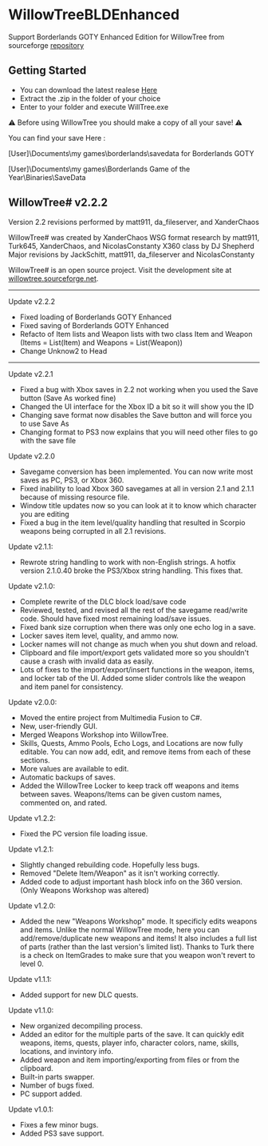 # WillowTreeBLDEnhanced

Support Borderlands GOTY Enhanced Edition for WillowTree from sourceforge [repository](https://sourceforge.net/projects/willowtree/) 

## Getting Started

- You can download the latest realese [Here](https://github.com/Nicolas-Constanty/WillowTreeBLDEnhanced/releases)
- Extract the .zip in the folder of your choice
- Enter to your folder and execute WillTree.exe

:warning: Before using WillowTree you should make a copy of all your save! :warning:


You can find your save Here :

[User]\Documents\my games\borderlands\savedata for Borderlands GOTY

[User]\Documents\my games\Borderlands Game of the Year\Binaries\SaveData

WillowTree# v2.2.2
------------------------
Version 2.2  revisions performed by matt911, da_fileserver, and XanderChaos

WillowTree# was created by XanderChaos
WSG format research by matt911, Turk645, XanderChaos, and NicolasConstanty
X360 class by DJ Shepherd 
Major revisions by JackSchitt, matt911, da_fileserver and NicolasConstanty

WillowTree# is an open source project.  Visit the development site at [willowtree.sourceforge.net](https://sourceforge.net/projects/willowtree/).

-------------------------
Update v2.2.2
- Fixed loading of Borderlands GOTY Enhanced
- Fixed saving of Borderlands GOTY Enhanced
- Refacto of Item lists and Weapon lists with two class Item and Weapon (Items = List(Item) and Weapons = List(Weapon)) 
- Change Unknow2 to Head

-------------------------
Update v2.2.1
- Fixed a bug with Xbox saves in 2.2 not working when you used the Save button (Save As worked fine)
- Changed the UI interface for the Xbox ID a bit so it will show you the ID
- Changing save format now disables the Save button and will force you to use Save As
- Changing format to PS3 now explains that you will need other files to go with the save file

Update v2.2.0
- Savegame conversion has been implemented.  You can now write most saves as PC, PS3, or Xbox 360.
- Fixed inability to load Xbox 360 savegames at all in version 2.1 and 2.1.1 because of missing resource file.
- Window title updates now so you can look at it to know which character you are editing
- Fixed a bug in the item level/quality handling that resulted in Scorpio weapons being corrupted in all 2.1 revisions.

Update v2.1.1:
- Rewrote string handling to work with non-English strings.  A hotfix version 2.1.0.40 broke the PS3/Xbox string handling.  This fixes that.

Update v2.1.0:
- Complete rewrite of the DLC block load/save code
- Reviewed, tested, and revised all the rest of the savegame read/write code.  Should have fixed most remaining load/save issues.
- Fixed bank size corruption when there was only one echo log in a save.
- Locker saves item level, quality, and ammo now.
- Locker names will not change as much when you shut down and reload.
- Clipboard and file import/export  gets validated more so you shouldn't cause a crash with invalid data as easily.
- Lots of fixes to the  import/export/insert functions in the weapon, items, and locker tab of the UI.  Added some slider controls like the weapon and item panel for consistency.

Update v2.0.0:
- Moved the entire project from Multimedia Fusion to C#.
- New, user-friendly GUI.
- Merged Weapons Workshop into WillowTree.
- Skills, Quests, Ammo Pools, Echo Logs, and Locations are now fully editable. You can now add, edit, and remove items from each of these sections.
- More values are available to edit.
- Automatic backups of saves.
- Added the WillowTree Locker to keep track off weapons and items between saves. Weapons/Items can be given custom names, commented on, and rated. 

Update v1.2.2:
- Fixed the PC version file loading issue. 

Update v1.2.1:
- Slightly changed rebuilding code. Hopefully less bugs.
- Removed "Delete Item/Weapon" as it isn't working correctly.
- Added code to adjust important hash block info on the 360 version.
(Only Weapons Workshop was altered) 

Update v1.2.0:
- Added the new "Weapons Workshop" mode. It specificly edits weapons and items. Unlike the normal WillowTree mode, here you can add/remove/duplicate new weapons and items! It also includes a full list of parts (rather than the last version's limited list). Thanks to Turk there is a check on ItemGrades to make sure that you weapon won't revert to level 0.

Update v1.1.1:
- Added support for new DLC quests. 

Update v1.1.0:
- New organized decompiling process.
- Added an editor for the multiple parts of the save. It can quickly edit weapons, items, quests, player info, character colors, name, skills, locations, and invintory info.
- Added weapon and item importing/exporting from files or from the clipboard.
- Built-in parts swapper.
- Number of bugs fixed.
- PC support added. 

Update v1.0.1:
- Fixes a few minor bugs.
- Added PS3 save support.
